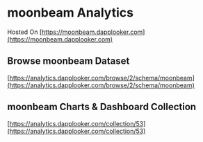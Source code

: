 # moonbeam Analytics

Hosted On [https://moonbeam.dapplooker.com](https://moonbeam.dapplooker.com)

## Browse moonbeam Dataset

[https://analytics.dapplooker.com/browse/2/schema/moonbeam](https://analytics.dapplooker.com/browse/2/schema/moonbeam)

## moonbeam Charts & Dashboard Collection

 [https://analytics.dapplooker.com/collection/53](https://analytics.dapplooker.com/collection/53)

